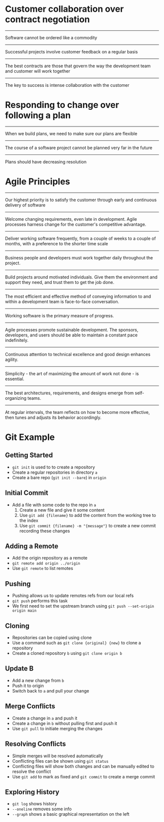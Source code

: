 Customer collaboration over contract negotiation
================================================

---

Software cannot be ordered like a commodity

---

Successful projects involve customer feedback on a regular basis

---

The best contracts are those that govern the way the development team and customer will work together

---

The key to success is intense collaboration with the customer

Responding to change over following a plan
==========================================

---

When we build plans, we need to make sure our plans are flexible

---

The course of a software project cannot be planned very far in the future

---

Plans should have decreasing resolution

Agile Principles
================

---

Our highest priority is to satisfy the customer through early and continuous delivery of software

---

Welcome changing requirements, even late in development. Agile processes harness change for the customer's competitive advantage.

---

Deliver working software frequently, from a couple of weeks to a couple of months, with a preference to the shorter time scale

---

Business people and developers must work together daily throughout the project.

---

Build projects around motivated individuals. Give them the environment and support they need, and trust them to get the job done.

---

The most efficient and effective method of conveying information to and within a development team is face-to-face conversation.

---

Working software is the primary measure of progress.

---

Agile processes promote sustainable development. The sponsors, developers, and users should be able to maintain a constant pace indefinitely.

---

Continuous attention to technical excellence and good design enhances agility.

---

Simplicity - the art of maximizing the amount of work not done - is essential.

---

The best architectures, requirements, and designs emerge from self-organizing teams.

---

At regular intervals, the team reflects on how to become more effective, then tunes and adjusts its behavior accordingly.

Git Example
===========

Getting Started
---------------

- `git init` is used to to create a repository
- Create a regular repositories in directory `a`
- Create a bare repo (`git init --bare`) in `origin`

Initial Commit
--------------

- Add a file with some code to the repo in `a`
    1. Create a new file and give it some content
    2. Use `git add {filename}` to add the content from the working tree to the index
    3. Use `git commit {filename} -m "{message"}` to create a new commit recording these changes

Adding a Remote
---------------

- Add the origin repository as a remote
- `git remote add origin ../origin`
- Use `git remote` to list remotes

Pushing
-------

- Pushing allows us to update remotes refs from our local refs
- `git push` performs this task
- We first need to set the upstream branch using `git push --set-origin origin main`

Cloning
-------

- Repositories can be copied using clone
- Use a command such as `git clone {original} {new}` to clone a repository
- Create a cloned repository `b` using `git clone origin b`

Update B
--------

- Add a new change from `b`
- Push it to origin
- Switch back to `a` and pull your change

Merge Conflicts
---------------

- Create a change in `a` and push it
- Create a change in `b` without pulling first and push it
- Use `git pull` to initiate merging the changes

Resolving Conflicts
-------------------

- Simple merges will be resolved automatically
- Conflicting files can be shown using `git status`
- Conflicting files will show both changes and can be manually edited to resolve the conflict
- Use `git add` to mark as fixed and `git commit` to create a merge commit

Exploring History
-----------------

- `git log` shows history
- `--oneline` removes some info
- `--graph` shows a basic graphical representation on the left
